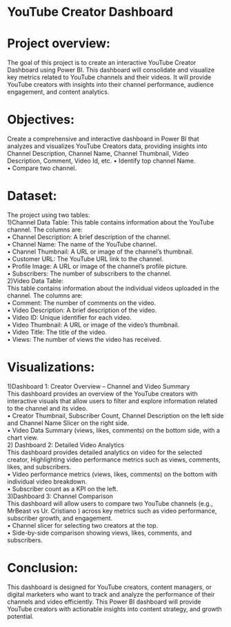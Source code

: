 <h1>YouTube Creator Dashboard</h1>

<h1>Project overview:</h1>
The goal of this project is to create an interactive YouTube Creator Dashboard using Power BI. 
This dashboard will consolidate and visualize key metrics related to YouTube channels and their videos. 
It will provide YouTube creators with insights into their channel performance, audience engagement, and content analytics.

<h1>Objectives:</h1>
Create a comprehensive and interactive dashboard in Power BI that analyzes and visualizes YouTube Creators  data, 
providing insights into Channel Description, Channel Name, Channel Thumbnail, Video Description, Comment, Video Id, etc.
•	Identify top channel Name.<br>
•	Compare two channel.<br>

<h1>Dataset:</h1>
The project using two tables:<br>
1)Channel Data Table: This table contains information about the YouTube channel. The columns are:<br>
•	Channel Description: A brief description of the channel.<br>
•	Channel Name: The name of the YouTube channel.<br>
•	Channel Thumbnail: A URL or image of the channel’s thumbnail.<br>
•	Customer URL: The YouTube URL link to the channel.<br>
•	Profile Image: A URL or image of the channel’s profile picture.<br>
•	Subscribers: The number of subscribers to the channel.<br>
2)Video Data Table:<br>
This table contains information about the individual videos uploaded in the channel. The columns are:<br>
•	Comment: The number of comments on the video.<br>
•	Video Description: A brief description of the video.<br>
•	Video ID: Unique identifier for each video.<br>
•	Video Thumbnail: A URL or image of the video’s thumbnail.<br>
•	Video Title: The title of the video.<br>
•	Views: The number of views the video has received.<br>

<h1>Visualizations:</h1>
1)Dashboard 1: Creator Overview – Channel and Video Summary<br>
This dashboard provides an overview of the YouTube creators with interactive visuals that allow users to filter and explore information related to the channel and its video.<br>
•	Creator Thumbnail, Subscriber Count, Channel Description on the left side and  Channel Name Slicer on the right side.<br>
•	Video Data Summary (views, likes, comments) on the bottom side, with a chart view.<br>
2) Dashboard 2: Detailed Video Analytics<br>
This dashboard provides detailed analytics on video for the selected creator, Highlighting video performance metrics such as views, comments, likes, and subscribers.<br>
•	Video performance metrics (views, likes, comments) on the bottom with individual video breakdown.<br>
•	Subscriber count as a KPI on the left.<br>
3)Dashboard 3: Channel Comparison<br>
This dashboard will allow users to compare two YouTube channels (e.g., MrBeast vs Ur. Cristiano ) across key metrics such as video performance, subscriber growth, and engagement.<br>
•	Channel slicer for selecting two creators at the top.<br>
•	Side-by-side comparison showing views, likes, comments, and subscribers.<br>

<h1>Conclusion:</h1>
This dashboard is designed for YouTube creators, content managers, or digital marketers who want to track and 
analyze the performance of their channels and video efficiently.
This Power BI dashboard will provide YouTube creators with actionable insights into content strategy, and growth potential.

